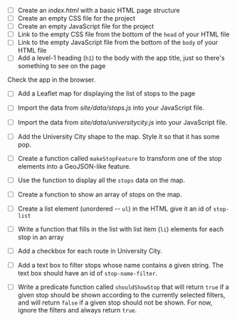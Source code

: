 - [ ] Create an _index.html_ with a basic HTML page structure
- [ ] Create an empty CSS file for the project
- [ ] Create an empty JavaScript file for the project
- [ ] Link to the empty CSS file from the bottom of the `head` of your HTML file
- [ ] Link to the empty JavaScript file from the bottom of the `body` of your HTML file
- [ ] Add a level-1 heading (`h1`) to the body with the app title, just so there's something to see on the page

Check the app in the browser.

- [ ] Add a Leaflet map for displaying the list of stops to the page
- [ ] Import the data from _site/data/stops.js_ into your JavaScript file.
- [ ] Import the data from _site/data/universitycity.js_ into your JavaScript file.
- [ ] Add the University City shape to the map. Style it so that it has some pop.

- [ ] Create a function called `makeStopFeature` to transform one of the stop elements into a GeoJSON-like feature.
- [ ] Use the function to display all the `stops` data on the map.
- [ ] Create a function to show an array of stops on the map.

- [ ] Create a list element (unordered -- `ul`) in the HTML give it an id of `stop-list`
- [ ] Write a function that fills in the list with list item (`li`) elements for each stop in an array
- [ ] Add a checkbox for each route in University City.
- [ ] Add a text box to filter stops whose name contains a given string. The text box should have an id of `stop-name-filter`.
- [ ] Write a predicate function called `shouldShowStop` that will return `true` if a given stop should be shown according to the currently selected filters, and will return `false` if a given stop should not be shown. For now, ignore the filters and always return `true`.
